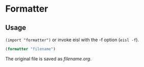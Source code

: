 # Formatter

## Usage

`(import "formatter")` or invoke eisl with the -f option (`eisl -f`).

```lisp
(formatter "filename")
```

The original file is saved as *filename.org*.
